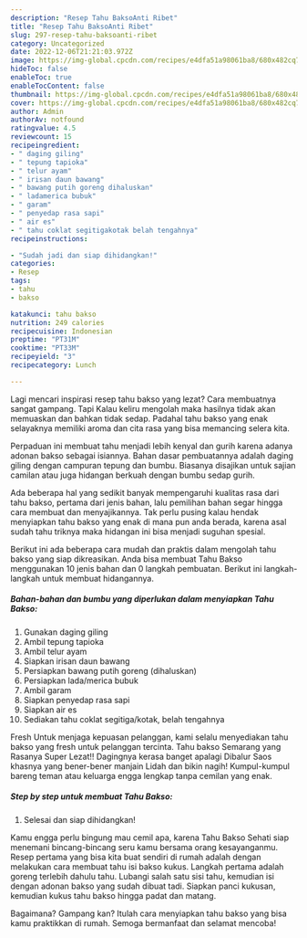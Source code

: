 ```yaml
---
description: "Resep Tahu BaksoAnti Ribet"
title: "Resep Tahu BaksoAnti Ribet"
slug: 297-resep-tahu-baksoanti-ribet
category: Uncategorized
date: 2022-12-06T21:21:03.972Z
image: https://img-global.cpcdn.com/recipes/e4dfa51a98061ba8/680x482cq70/tahu-bakso-foto-resep-utama.jpg
hideToc: false
enableToc: true
enableTocContent: false
thumbnail: https://img-global.cpcdn.com/recipes/e4dfa51a98061ba8/680x482cq70/tahu-bakso-foto-resep-utama.jpg
cover: https://img-global.cpcdn.com/recipes/e4dfa51a98061ba8/680x482cq70/tahu-bakso-foto-resep-utama.jpg
author: Admin
authorAv: notfound
ratingvalue: 4.5
reviewcount: 15
recipeingredient:
- " daging giling"
- " tepung tapioka"
- " telur ayam"
- " irisan daun bawang"
- " bawang putih goreng dihaluskan"
- " ladamerica bubuk"
- " garam"
- " penyedap rasa sapi"
- " air es"
- " tahu coklat segitigakotak belah tengahnya"
recipeinstructions:

- "Sudah jadi dan siap dihidangkan!"
categories:
- Resep
tags:
- tahu
- bakso

katakunci: tahu bakso 
nutrition: 249 calories
recipecuisine: Indonesian
preptime: "PT31M"
cooktime: "PT33M"
recipeyield: "3"
recipecategory: Lunch

---
```



Lagi mencari inspirasi resep tahu bakso yang lezat? Cara membuatnya sangat gampang. Tapi Kalau keliru mengolah maka hasilnya tidak akan memuaskan dan bahkan tidak sedap. Padahal tahu bakso yang enak selayaknya memiliki aroma dan cita rasa yang bisa memancing selera kita.


Perpaduan ini membuat tahu menjadi lebih kenyal dan gurih karena adanya adonan bakso sebagai isiannya. Bahan dasar pembuatannya adalah daging giling dengan campuran tepung dan bumbu. Biasanya disajikan untuk sajian camilan atau juga hidangan berkuah dengan bumbu sedap gurih.

Ada beberapa hal yang sedikit banyak mempengaruhi kualitas rasa dari tahu bakso, pertama dari jenis bahan, lalu pemilihan bahan segar hingga cara membuat dan menyajikannya. Tak perlu pusing kalau hendak menyiapkan tahu bakso yang enak di mana pun anda berada, karena asal sudah tahu triknya maka hidangan ini bisa menjadi suguhan spesial.


Berikut ini ada beberapa cara mudah dan praktis dalam mengolah tahu bakso yang siap dikreasikan. Anda bisa membuat Tahu Bakso menggunakan 10 jenis bahan dan 0 langkah pembuatan. Berikut ini langkah-langkah untuk membuat hidangannya.

<!--inarticleads1-->

##### Bahan-bahan dan bumbu yang diperlukan dalam menyiapkan Tahu Bakso:

1. Gunakan  daging giling
1. Ambil  tepung tapioka
1. Ambil  telur ayam
1. Siapkan  irisan daun bawang
1. Persiapkan  bawang putih goreng (dihaluskan)
1. Persiapkan  lada/merica bubuk
1. Ambil  garam
1. Siapkan  penyedap rasa sapi
1. Siapkan  air es
1. Sediakan  tahu coklat segitiga/kotak, belah tengahnya


Fresh Untuk menjaga kepuasan pelanggan, kami selalu menyediakan tahu bakso yang fresh untuk pelanggan tercinta. Tahu bakso Semarang yang Rasanya Super Lezat!! Dagingnya kerasa banget apalagi Dibalur Saos khasnya yang bener-bener manjain Lidah dan bikin nagih! Kumpul-kumpul bareng teman atau keluarga engga lengkap tanpa cemilan yang enak. 

<!--inarticleads2-->

##### Step by step untuk membuat Tahu Bakso:


1. Selesai dan siap dihidangkan!

Kamu engga perlu bingung mau cemil apa, karena Tahu Bakso Sehati siap menemani bincang-bincang seru kamu bersama orang kesayanganmu. Resep pertama yang bisa kita buat sendiri di rumah adalah dengan melakukan cara membuat tahu isi bakso kukus. Langkah pertama adalah goreng terlebih dahulu tahu. Lubangi salah satu sisi tahu, kemudian isi dengan adonan bakso yang sudah dibuat tadi. Siapkan panci kukusan, kemudian kukus tahu bakso hingga padat dan matang. 

Bagaimana? Gampang kan? Itulah cara menyiapkan tahu bakso yang bisa kamu praktikkan di rumah. Semoga bermanfaat dan selamat mencoba!
